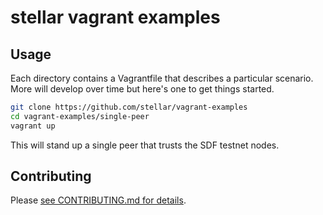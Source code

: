 # stellar vagrant examples

## Usage

Each directory contains a Vagrantfile that describes a particular scenario. More will develop over time but here's one to get things started.

```sh
git clone https://github.com/stellar/vagrant-examples
cd vagrant-examples/single-peer
vagrant up
```

This will stand up a single peer that trusts the SDF testnet nodes.

## Contributing

Please [see CONTRIBUTING.md for details](CONTRIBUTING.md).
